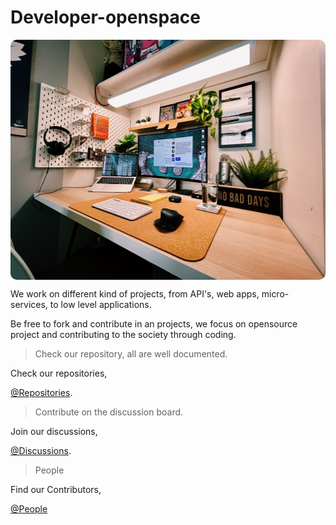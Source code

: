 # Developer-openspace
<img 
    src="https://github.com/Developer-openspace/.github/blob/main/profile/images/desk_top.jpg?raw=true" 
    align="center" 
    style="border-radius:10px; width:100vw; height:40vw;" 
    alt="Develop-openspace's avatar"
/>


We work on different kind of projects, from API's, web apps, micro-services, to low level applications. 

Be free to fork and contribute in an projects, we focus on opensource project and contributing to the society through coding.

> Check our repository, all are well documented.


Check our repositories, 

[@Repositories](https://github.com/orgs/Developer-openspace/repositories).

> Contribute on the discussion board.

Join our discussions, 

[@Discussions](https://github.com/orgs/Developer-openspace/discussions).

> People

Find our Contributors,

[@People](https://github.com/orgs/Developer-openspace/people)